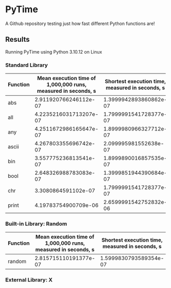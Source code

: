 # PyTime
A Github repository testing just how fast different Python functions are!

## Results

Running PyTime using Python 3.10.12 on Linux

### Standard Library
| Function | Mean execution time of 1,000,000 runs, measured in seconds, s | Shortest execution time, measured in seconds, s | Longest execution time, measured in seconds, s | Range in execution time, measured in seconds, s | Normalized execution time |
| --- | --- | --- | --- | --- | --- |
| abs | 2.911920766246112e-07 | 1.3999942893860862e-07 | 3.028999981324887e-05 | 3.015000038431026e-05 | 0.005014681451370118 |
| all | 4.2235216031713207e-07 | 1.7999991541728377e-07 | 4.299000011087628e-05 | 4.2810000195459e-05 | 0.005661112912715086 |
| any | 4.2511672986165647e-07 | 1.8999980966327712e-07 | 6.106999990151962e-05 | 6.0880000091856346e-05 | 0.0038619730591923887 |
| ascii | 4.267803355696742e-07 | 2.099995981552638e-07 | 5.4799999816168565e-05 | 5.45900002180133e-05 | 0.003971070462514457 |
| bin | 3.557775236813541e-07 | 1.8999890016857535e-07 | 3.4220000088680536e-05 | 3.403000118851196e-05 | 0.004871543277193397 |
| bool | 2.648326988783083e-07 | 1.3999851944390684e-07 | 4.82300001749536e-05 | 4.8090001655509695e-05 | 0.002595844773070394 |
| chr | 3.3080864591102e-07 | 1.7999991541728377e-07 | 8.029999662539922e-06 | 7.849999747122638e-06 | 0.019211303866476438 |
| print | 4.19783754900709e-06 | 2.6599991542752832e-06 | 0.00024013000074774027 | 0.00023747000159346499 | 0.006475926998832038 |

### Built-in Library: Random
| Function | Mean execution time of 1,000,000 runs, measured in seconds, s | Shortest execution time, measured in seconds, s | Longest execution time, measured in seconds, s | Range in execution time, measured in seconds, s | Normalized execution time |
| --- | --- | --- | --- | --- | --- |
| random | 2.815715110191377e-07 | 1.5999830793589354e-07 | 1.1460000678198412e-05 | 1.1300002370262519e-05 | 0.010758688281621997 |

### External Library: X
